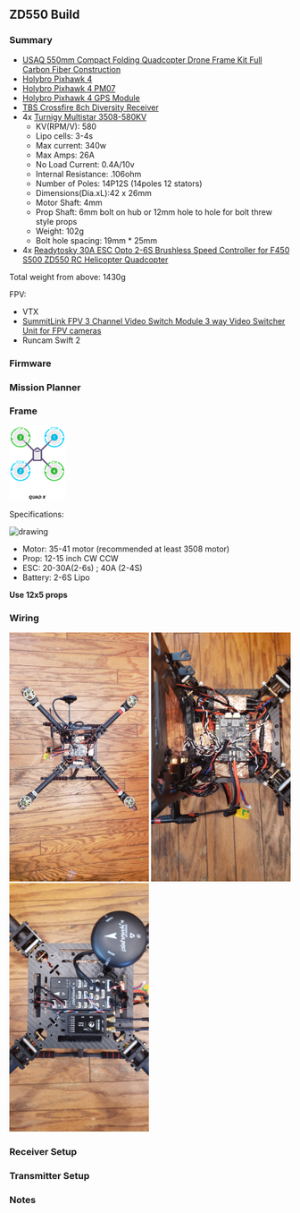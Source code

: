 
## ZD550 Build

### Summary

- [USAQ 550mm Compact Folding Quadcopter Drone Frame Kit Full Carbon Fiber Construction](https://www.amazon.com/USAQ-Compact-Folding-Quadcopter-Construction/dp/B078MX6XQP)
- [Holybro Pixhawk 4](http://www.holybro.com/product/pixhawk-4/)
- [Holybro Pixhawk 4 PM07](http://www.holybro.com/product/pixhawk-4-power-module-pm07/)
- [Holybro Pixhawk 4 GPS Module](http://www.holybro.com/product/pixhawk-4-gps-module/)
- [TBS Crossfire 8ch Diversity Receiver](https://www.team-blacksheep.com/products/prod:crossfire_8chrx)
- 4x [Turnigy Multistar 3508-580KV](https://hobbyking.com/en_us/3508-580kv-turnigy-multistar-14-pole-brushless-multi-rotor-motor-with-extra-long-leads.html)
  - KV(RPM/V): 580
  - Lipo cells: 3-4s
  - Max current: 340w
  - Max Amps: 26A
  - No Load Current: 0.4A/10v
  - Internal Resistance: .106ohm
  - Number of Poles: 14P12S (14poles 12 stators)
  - Dimensions(Dia.xL):42 x 26mm
  - Motor Shaft: 4mm
  - Prop Shaft: 6mm bolt on hub or 12mm hole to hole for bolt threw style props
  - Weight: 102g
  - Bolt hole spacing: 19mm * 25mm
- 4x [Readytosky 30A ESC Opto 2-6S Brushless Speed Controller for F450 S500 ZD550 RC Helicopter Quadcopter](https://www.amazon.com/gp/product/B07PZTB2MH/)

Total weight from above: 1430g

FPV:
- VTX 
- [SummitLink FPV 3 Channel Video Switch Module 3 way Video Switcher Unit for FPV cameras](https://www.amazon.com/gp/product/B00R5CJEY4)
- Runcam Swift 2

### Firmware


### Mission Planner


### Frame

<img src="motororder-quad-x-2d.png" alt="drawing" width="100"/> 

Specifications:  

<img src="20200307_200015.jpg" alt="drawing" width="200">

- Motor: 35-41 motor (recommended at least 3508 motor)
- Prop: 12-15 inch CW CCW
- ESC: 20-30A(2-6s) ; 40A (2-4S)
- Battery: 2-6S Lipo

**Use 12x5 props**

### Wiring

<img src="20200307_161549.jpg" alt="drawing" width="250"/> <img src="20200307_161612.jpg" alt="drawing" width="250"/> <img src="20200307_161630.jpg" alt="drawing" width="250"/>

### Receiver Setup

### Transmitter Setup

### Notes

